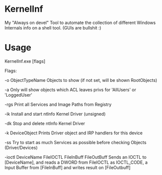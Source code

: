 # KernelInf
My "Always on devel" Tool to automate the collection of different Windows Internals info on a shell tool. (GUIs are bullshit :)

# Usage

KernelInf.exe [flags]

Flags:

-o ObjectTypeName       Objects to show (if not set, will be shown RootObjects)

-a                      Only will show objects which ACL leaves privs for 'AllUsers' or 'LoggedUser'

-rgs                    Print all Services and Image Paths from Registry

-ik                     Install and start ntInfo Kernel Driver (unsigned)

-dk                     Stop and delete ntInfo Kernel Driver

-k DeviceObject         Prints Driver object and IRP handlers for this device

-ss                     Try to start as much Services as possible before checking Objects (Driver/Devices)

-ioctl DeviceName FileIOCTL FileInBuff FileOutBuff
                        Sends an IOCTL to [DeviceName], and reads a DWORD from FileIOCTL as IOCTL_CODE, 
                        a Input Buffer from [FileInBuff] and writes result on [FileOutbuff]            
